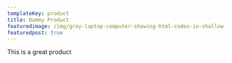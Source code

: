 ```yaml
---
templateKey: product
title: Dummy Product
featuredimage: /img/gray-laptop-computer-showing-html-codes-in-shallow-focus-160107.jpg
featuredpost: true
---
```

This is a great product